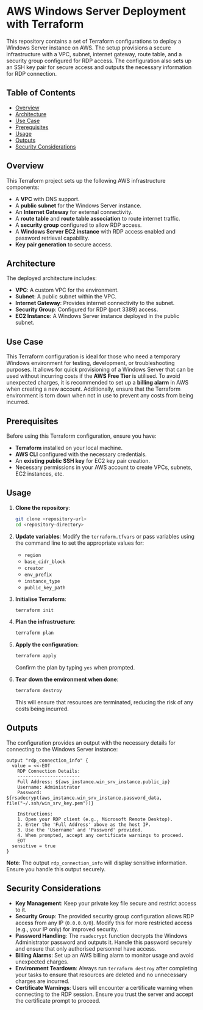 # AWS Windows Server Deployment with Terraform

This repository contains a set of Terraform configurations to deploy a Windows Server instance on AWS. The setup provisions a secure infrastructure with a VPC, subnet, internet gateway, route table, and a security group configured for RDP access. The configuration also sets up an SSH key pair for secure access and outputs the necessary information for RDP connection.

## Table of Contents
- [Overview](#overview)
- [Architecture](#architecture)
- [Use Case](#use-case)
- [Prerequisites](#prerequisites)
- [Usage](#usage)
- [Outputs](#outputs)
- [Security Considerations](#security-considerations)

## Overview
This Terraform project sets up the following AWS infrastructure components:
- A **VPC** with DNS support.
- A **public subnet** for the Windows Server instance.
- An **Internet Gateway** for external connectivity.
- A **route table** and **route table association** to route internet traffic.
- A **security group** configured to allow RDP access.
- A **Windows Server EC2 instance** with RDP access enabled and password retrieval capability.
- **Key pair generation** to secure access.

## Architecture
The deployed architecture includes:
- **VPC**: A custom VPC for the environment.
- **Subnet**: A public subnet within the VPC.
- **Internet Gateway**: Provides internet connectivity to the subnet.
- **Security Group**: Configured for RDP (port 3389) access.
- **EC2 Instance**: A Windows Server instance deployed in the public subnet.

## Use Case
This Terraform configuration is ideal for those who need a temporary Windows environment for testing, development, or troubleshooting purposes. It allows for quick provisioning of a Windows Server that can be used without incurring costs if the **AWS Free Tier** is utilised. To avoid unexpected charges, it is recommended to set up a **billing alarm** in AWS when creating a new account. Additionally, ensure that the Terraform environment is torn down when not in use to prevent any costs from being incurred.

## Prerequisites
Before using this Terraform configuration, ensure you have:
- **Terraform** installed on your local machine.
- **AWS CLI** configured with the necessary credentials.
- An **existing public SSH key** for EC2 key pair creation.
- Necessary permissions in your AWS account to create VPCs, subnets, EC2 instances, etc.

## Usage
1. **Clone the repository**:
   ```bash
   git clone <repository-url>
   cd <repository-directory>
   ```

2. **Update variables**:
   Modify the `terraform.tfvars` or pass variables using the command line to set the appropriate values for:
   - `region`
   - `base_cidr_block`
   - `creator`
   - `env_prefix`
   - `instance_type`
   - `public_key_path`

3. **Initialise Terraform**:
   ```bash
   terraform init
   ```

4. **Plan the infrastructure**:
   ```bash
   terraform plan
   ```

5. **Apply the configuration**:
   ```bash
   terraform apply
   ```
   Confirm the plan by typing `yes` when prompted.

6. **Tear down the environment when done**:
   ```bash
   terraform destroy
   ```
   This will ensure that resources are terminated, reducing the risk of any costs being incurred.

## Outputs
The configuration provides an output with the necessary details for connecting to the Windows Server instance:

```hcl
output "rdp_connection_info" {
  value = <<-EOT
    RDP Connection Details:
    -----------------------
    Full Address: ${aws_instance.win_srv_instance.public_ip}
    Username: Administrator
    Password: ${rsadecrypt(aws_instance.win_srv_instance.password_data, file("~/.ssh/win_srv_key.pem"))}

    Instructions:
    1. Open your RDP client (e.g., Microsoft Remote Desktop).
    2. Enter the 'Full Address' above as the host IP.
    3. Use the 'Username' and 'Password' provided.
    4. When prompted, accept any certificate warnings to proceed.
    EOT
  sensitive = true
}
```

**Note**: The output `rdp_connection_info` will display sensitive information. Ensure you handle this output securely.

## Security Considerations
- **Key Management**: Keep your private key file secure and restrict access to it.
- **Security Group**: The provided security group configuration allows RDP access from any IP (`0.0.0.0/0`). Modify this for more restricted access (e.g., your IP only) for improved security.
- **Password Handling**: The `rsadecrypt` function decrypts the Windows Administrator password and outputs it. Handle this password securely and ensure that only authorised personnel have access.
- **Billing Alarms**: Set up an AWS billing alarm to monitor usage and avoid unexpected charges.
- **Environment Teardown**: Always run `terraform destroy` after completing your tasks to ensure that resources are deleted and no unnecessary charges are incurred.
- **Certificate Warnings**: Users will encounter a certificate warning when connecting to the RDP session. Ensure you trust the server and accept the certificate prompt to proceed.

